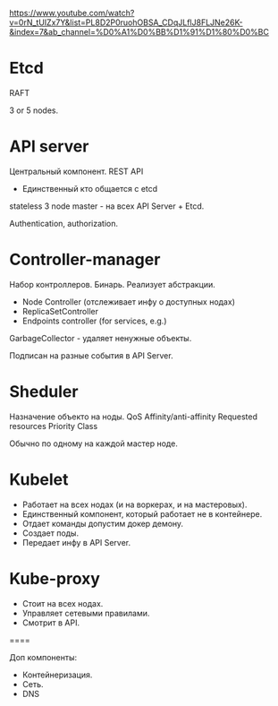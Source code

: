 https://www.youtube.com/watch?v=0rN_tUIZx7Y&list=PL8D2P0ruohOBSA_CDqJLflJ8FLJNe26K-&index=7&ab_channel=%D0%A1%D0%BB%D1%91%D1%80%D0%BC

# Etcd

RAFT

3 or 5 nodes.

# API server

Центральный компонент.
REST API
* Единственный кто общается с etcd

stateless
3 node master - на всех API Server + Etcd.

Authentication, authorization.

# Controller-manager

Набор контроллеров.
Бинарь.
Реализует абстракции.
* Node Controller (отслеживает инфу о доступных нодах)
* ReplicaSetController
* Endpoints controller (for services, e.g.)

GarbageCollector - удаляет ненужные объекты.

Подписан на разные события в API Server.

# Sheduler

Назначение объекто на ноды.
QoS
Affinity/anti-affinity
Requested resources
Priority Class

Обычно по одному на каждой мастер ноде.

# Kubelet

* Работает на всех нодах (и на воркерах, и на мастеровых).
* Единственный компонент, который работает не в контейнере.
* Отдает команды допустим докер демону.
* Создает поды.
* Передает инфу в API Server.

# Kube-proxy

* Стоит на всех нодах.
* Управляет сетевыми правилами.
* Смотрит в API.



====

Доп компоненты:
* Контейнеризация.
* Сеть.
* DNS

